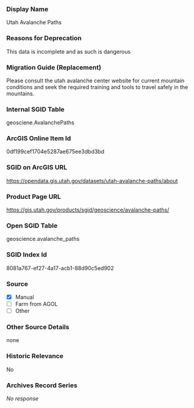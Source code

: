 ### Display Name

Utah Avalanche Paths

### Reasons for Deprecation

This data is incomplete and as such is dangerous

### Migration Guide (Replacement)

Please consult the utah avalanche center website for current mountain conditions and seek the required training and tools to travel safely in the mountains.

### Internal SGID Table

geosciene.AvalanchePaths

### ArcGIS Online Item Id

0df199cef1704e5287ae675ee3dbd3bd

### SGID on ArcGIS URL

https://opendata.gis.utah.gov/datasets/utah-avalanche-paths/about

### Product Page URL

https://gis.utah.gov/products/sgid/geoscience/avalanche-paths/

### Open SGID Table

geoscience.avalanche_paths

### SGID Index Id

8081a767-ef27-4a17-acb1-88d90c5ed902

### Source

- [x] Manual
- [ ] Farm from AGOL
- [ ] Other

### Other Source Details

none

### Historic Relevance

No

### Archives Record Series

_No response_
